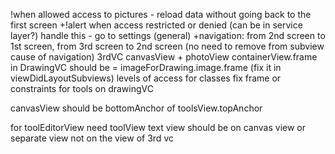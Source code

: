 !when allowed access to pictures - reload data without going back to the first screen
+!alert when access restricted or denied (can be in service layer?) handle this - go to settings (general)
+navigation: from 2nd screen to 1st screen, from 3rd screen to 2nd screen (no need to remove from subview cause of navigation)
3rdVC canvasView + photoView
containerView.frame in DrawingVC should be = imageForDrawing.image.frame (fix it in viewDidLayoutSubviews)
levels of access for classes
fix frame or constraints for tools on drawingVC

canvasView should be bottomAnchor of toolsView.topAnchor

for toolEditorView need toolView
text view should be on canvas view or separate view not on the view of 3rd vc

